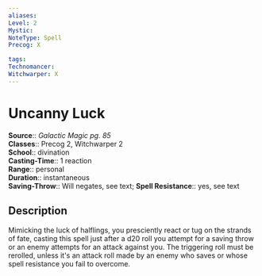```yaml
---
aliases: 
Level: 2
Mystic: 
NoteType: Spell
Precog: X

tags: 
Technomancer: 
Witchwarper: X
---
```


# Uncanny Luck

**Source**:: _Galactic Magic pg. 85_  
**Classes**:: Precog 2, Witchwarper 2  
**School**:: divination  
**Casting-Time**:: 1 reaction  
**Range**:: personal  
**Duration**:: instantaneous  
**Saving-Throw**:: Will negates, see text;
**Spell Resistance**:: yes, see text

## Description

Mimicking the luck of halflings, you presciently react or tug on the strands of fate, casting this spell just after a d20 roll you attempt for a saving throw or an enemy attempts for an attack against you. The triggering roll must be rerolled, unless it's an attack roll made by an enemy who saves or whose spell resistance you fail to overcome.
